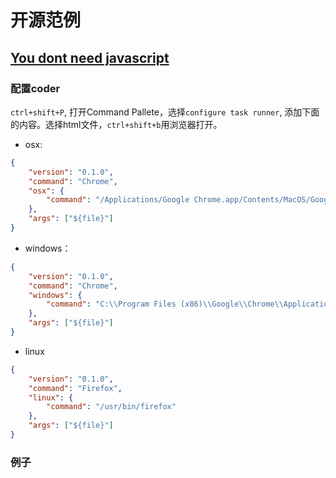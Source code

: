 # 开源范例

## [You dont need javascript](https://github.com/you-dont-need/You-Dont-Need-JavaScript)

### 配置coder

`ctrl+shift+P`, 打开Command Pallete，选择`configure task runner`, 添加下面的内容。选择html文件，`ctrl+shift+b`用浏览器打开。

+ osx:

```json
{
    "version": "0.1.0",
    "command": "Chrome",
    "osx": {
        "command": "/Applications/Google Chrome.app/Contents/MacOS/Google Chrome"
    },
    "args": ["${file}"]
}
```

+ windows：

```json
{
    "version": "0.1.0",
    "command": "Chrome",
    "windows": {
        "command": "C:\\Program Files (x86)\\Google\\Chrome\\Application\\chrome.exe"
    },
    "args": ["${file}"]
}
```

+ linux

```json
{
    "version": "0.1.0",
    "command": "Firefox",
    "linux": {
        "command": "/usr/bin/firefox"
    },
    "args": ["${file}"]
}
```

### 例子


